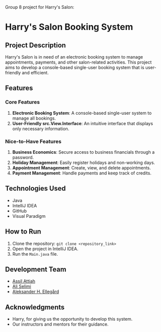 Group 8 project for Harry's Salon:

# Harry's Salon Booking System

## Project Description

Harry's Salon is in need of an electronic booking system to manage appointments, payments, and other salon-related activities. This project aims to develop a console-based single-user booking system that is user-friendly and efficient.

## Features

### Core Features

1. **Electronic Booking System**: A console-based single-user system to manage all bookings.
2. **User-Friendly src.View.Interface**: An intuitive interface that displays only necessary information.

### Nice-to-Have Features

1. **Business Economics**: Secure access to business financials through a password.
2. **Holiday Management**: Easily register holidays and non-working days.
3. **Appointment Management**: Create, view, and delete appointments.
4. **Payment Management**: Handle payments and keep track of credits.

## Technologies Used

- Java
- IntelliJ IDEA
- GitHub
- Visual Paradigm

## How to Run

1. Clone the repository: `git clone <repository_link>`
2. Open the project in IntelliJ IDEA.
3. Run the `Main.java` file.

## Development Team

- [Assil Attiah](https://github.com/AssilAttiah)
- [Ali Selimi](https://github.com/AliSelimi)
- [Aleksander H. Ellegård](https://github.com/AlekOmOm)

## Acknowledgments

- Harry, for giving us the opportunity to develop this system.
- Our instructors and mentors for their guidance.
